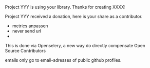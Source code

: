 Project YYY is using your library. Thanks for creating XXXX!

Project YYY received a donation, here is your share as a contributor.

- metrics anpassen
- never send url
- 

This is done via Openselery, a new way do directly compensate Open Source Contributors

emails only go to email-adresses of public github profiles.
